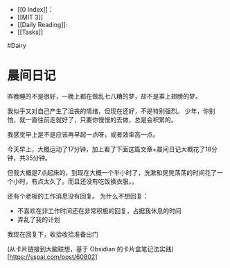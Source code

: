 - [[0 Index]]：
- [[MIT 3]]
- [[Daily Reading]]:
- [[Tasks]] 


#Dairy 
# 晨间日记
昨晚睡的不是很好，一晚上都在做乱七八糟的梦，却不是乘上翅膀的梦。

我似乎又对自己产生了沮丧的情绪，但现在还好，不是特别强烈。
少年，你别怕，就一直往前走就好了，只要你慢慢的去做，总是会积累的。

我感觉早上是不是应该再早起一点呀，或者效率高一点。

今天早上，大概运动了17分钟，加上看了下面这篇文章+晨间日记大概花了18分钟，共35分钟。

但我大概是7点起床的，到现在大概一个半小时了，洗漱和晃晃荡荡的时间花了一个小时，有点太久了。而且还没有吃饭换衣服。。

还有个老板的工作消息没有回复。
为什么不想回复：
- 不喜欢在非工作时间还在非常积极的回复，占据我休息的时间
- 弄乱了我的计划

我现在回复下，收拾收拾准备出门


(从卡片链接到大脑联想，基于 Obsidian 的卡片盒笔记法实践)[https://sspai.com/post/60802]
